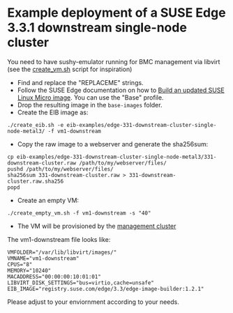 # Example deployment of a SUSE Edge 3.3.1 downstream single-node cluster

You need to have sushy-emulator running for BMC management via libvirt (see the [create_vm.sh](https://github.com/suse-edge/misc/blob/main/baremetal_vm/create_vm.sh) script for inspiration)

- Find and replace the "REPLACEME" strings.
- Follow the SUSE Edge documentation on how to [Build an updated SUSE Linux Micro image](https://documentation.suse.com/suse-edge/3.3/html/edge/guides-kiwi-builder-images.html). You can use the "Base" profile.
- Drop the resulting image in the `base-images` folder.
- Create the EIB image as:

```
./create_eib.sh -e eib-examples/edge-331-downstream-cluster-single-node-metal3/ -f vm1-downstream
```

- Copy the raw image to a webserver and generate the sha256sum:

```
cp eib-examples/edge-331-downstream-cluster-single-node-metal3/331-downstream-cluster.raw /path/to/my/webserver/files/
pushd /path/to/my/webserver/files/
sha256sum 331-downstream-cluster.raw > 331-downstream-cluster.raw.sha256
popd
```

- Create an empty VM:

```
./create_empty_vm.sh -f vm1-downstream -s "40"
```

- The VM will be provisioned by the [management cluster](../edge-331-mgmt-cluster-metal3)

The vm1-downstream file looks like:

```
VMFOLDER="/var/lib/libvirt/images/"
VMNAME="vm1-downstream"
CPUS="8"
MEMORY="10240"
MACADDRESS="00:00:00:10:01:01"
LIBVIRT_DISK_SETTINGS="bus=virtio,cache=unsafe"
EIB_IMAGE="registry.suse.com/edge/3.3/edge-image-builder:1.2.1"
```

Please adjust to your enviornment according to your needs.
